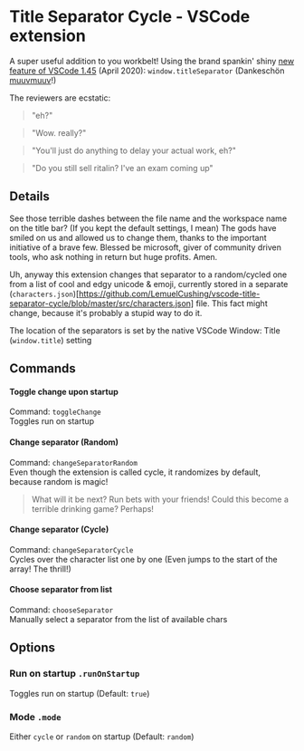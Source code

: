 # Title Separator Cycle - VSCode extension

A super useful addition to you workbelt! Using the brand spankin' shiny [new feature of VSCode 1.45](https://code.visualstudio.com/updates/v1_45#_custom-window-title-separator) (April 2020): `window.titleSeparator` (Dankeschön [muuvmuuv](https://github.com/microsoft/vscode/pull/94371)!)

The reviewers are ecstatic:

> "eh?"

> "Wow. really?"

> "You'll just do anything to delay your actual work, eh?"

> "Do you still sell ritalin? I've an exam coming up"

## Details

See those terrible dashes between the file name and the workspace name on the title bar? (If you kept the default settings, I mean) The gods have smiled on us and allowed us to change them, thanks to the important initiative of a brave few. Blessed be microsoft, giver of community driven tools, who ask nothing in return but huge profits. Amen.

Uh, anyway this extension changes that separator to a random/cycled one from a list of cool and edgy unicode & emoji, currently stored in a separate  (`characters.json`)[https://github.com/LemuelCushing/vscode-title-separator-cycle/blob/master/src/characters.json] file. This fact might change, because it's probably a stupid way to do it.

The location of the separators is set by the native VSCode Window: Title (`window.title`) setting

## Commands

#### Toggle change upon startup
Command: `toggleChange` <br>
Toggles run on startup
#### Change separator (Random)
Command: `changeSeparatorRandom`<br>
Even though the extension is called cycle, it randomizes by default, because random is magic!
>What will it be next? Run bets with your friends! Could this become a terrible drinking game? Perhaps!
#### Change separator (Cycle)
Command: `changeSeparatorCycle`<br>
Cycles over the character list one by one (Even jumps to the start of the array! The thrill!)
#### Choose separator from list
Command: `chooseSeparator`<br>
Manually select a separator from the list of available chars

## Options

### Run on startup `.runOnStartup`
Toggles run on startup (Default: `true`)

### Mode `.mode`
Either `cycle` or `random` on startup (Default: `random`)



